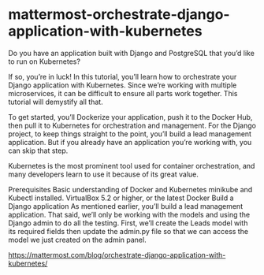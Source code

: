 # mattermost-orchestrate-django-application-with-kubernetes

Do you have an application built with Django and PostgreSQL that you’d like to run on Kubernetes?

If so, you’re in luck! In this tutorial, you’ll learn how to orchestrate your Django application with Kubernetes. Since we’re working with multiple microservices, it can be difficult to ensure all parts work together. This tutorial will demystify all that.

To get started, you’ll Dockerize your application, push it to the Docker Hub, then pull it to Kubernetes for orchestration and management. For the Django project, to keep things straight to the point, you’ll build a lead management application. But if you already have an application you’re working with, you can skip that step.

Kubernetes is the most prominent tool used for container orchestration, and many developers learn to use it because of its great value.

Prerequisites
Basic understanding of Docker and Kubernetes
minikube and Kubectl installed.
VirtualBox 5.2 or higher, or the latest Docker
Build a Django application
As mentioned earlier, you’ll build a lead management application. That said, we’ll only be working with the models and using the Django admin to do all the testing. First, we’ll create the Leads model with its required fields then update the admin.py file so that we can access the model we just created on the admin panel.

https://mattermost.com/blog/orchestrate-django-application-with-kubernetes/
